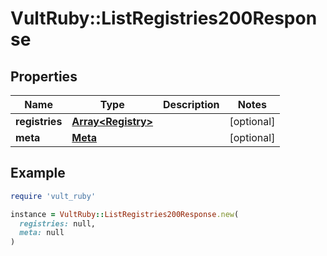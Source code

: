 # VultRuby::ListRegistries200Response

## Properties

| Name | Type | Description | Notes |
| ---- | ---- | ----------- | ----- |
| **registries** | [**Array&lt;Registry&gt;**](Registry.md) |  | [optional] |
| **meta** | [**Meta**](Meta.md) |  | [optional] |

## Example

```ruby
require 'vult_ruby'

instance = VultRuby::ListRegistries200Response.new(
  registries: null,
  meta: null
)
```


